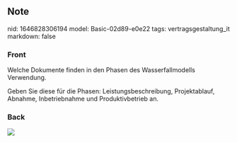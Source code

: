 ## Note
nid: 1646828306194
model: Basic-02d89-e0e22
tags: vertragsgestaltung_it
markdown: false

### Front
Welche Dokumente finden in den Phasen des Wasserfallmodells Verwendung.

Geben Sie diese für die Phasen: Leistungsbeschreibung, Projektablauf, Abnahme, Inbetriebnahme und Produktivbetrieb an.

### Back
<img src="paste-940adbf74e2bce1d74f3968c6872baf67732d1f7.jpg">
